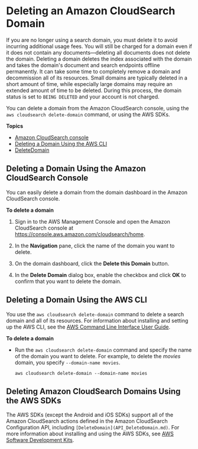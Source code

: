 # Deleting an Amazon CloudSearch Domain<a name="deleting-domains"></a>

 If you are no longer using a search domain, you must delete it to avoid incurring additional usage fees\. You will still be charged for a domain even if it does not contain any documents—deleting all documents does not delete the domain\. Deleting a domain deletes the index associated with the domain and takes the domain's document and search endpoints offline permanently\. It can take some time to completely remove a domain and decommission all of its resources\. Small domains are typically deleted in a short amount of time, while especially large domains may require an extended amount of time to be deleted\. During this process, the domain status is set to `BEING DELETED` and your account is not charged\. 

You can delete a domain from the Amazon CloudSearch console, using the `aws cloudsearch delete-domain` command, or using the AWS SDKs\.

**Topics**
+ [Amazon CloudSearch console](#deleting-domains-console)
+ [Deleting a Domain Using the AWS CLI](#deleting-domains-clt)
+ [DeleteDomain](#deleting-domains-sdk)

## Deleting a Domain Using the Amazon CloudSearch Console<a name="deleting-domains-console"></a>

You can easily delete a domain from the domain dashboard in the Amazon CloudSearch console\. 

**To delete a domain**

1. Sign in to the AWS Management Console and open the Amazon CloudSearch console at [https://console\.aws\.amazon\.com/cloudsearch/home](https://console.aws.amazon.com/cloudsearch/home)\.

1. In the **Navigation** pane, click the name of the domain you want to delete\.

1. On the domain dashboard, click the **Delete this Domain** button\.

1. In the **Delete Domain** dialog box, enable the checkbox and click **OK** to confirm that you want to delete the domain\.

## Deleting a Domain Using the AWS CLI<a name="deleting-domains-clt"></a>

You use the `aws cloudsearch delete-domain` command to delete a search domain and all of its resources\. For information about installing and setting up the AWS CLI, see the [AWS Command Line Interface User Guide](https://docs.aws.amazon.com/cli/latest/userguide/)\. 

**To delete a domain**
+ Run the `aws cloudsearch delete-domain` command and specify the name of the domain you want to delete\. For example, to delete the *movies* domain, you specify `--domain-name movies`\.

  ```
  aws cloudsearch delete-domain --domain-name movies  
  ```

## Deleting Amazon CloudSearch Domains Using the AWS SDKs<a name="deleting-domains-sdk"></a>

The AWS SDKs \(except the Android and iOS SDKs\) support all of the Amazon CloudSearch actions defined in the Amazon CloudSearch Configuration API, including `[DeleteDomain](API_DeleteDomain.md)`\. For more information about installing and using the AWS SDKs, see [AWS Software Development Kits](http://aws.amazon.com/code)\.